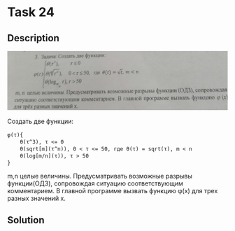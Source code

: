 # Task 24

## Description

![Description](24_description.png)

Создать две функции:
```
φ(τ){
    θ(τ^3), τ <= 0
    θ(sqrt[m](τ^n)), 0 < τ <= 50, где θ(τ) = sqrt(τ), m < n
    θ(log[m/n](τ)), τ > 50
}
```
m,n целые величины. Предусматривать возможные разрывы функции(ОДЗ), сопровождая ситуацию соответствующим комментарием. В главной программе вызвать функцию φ(x) для трех разных значений x.

## Solution

```C++

```

